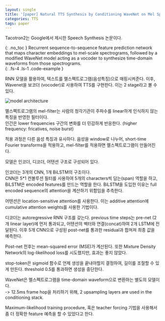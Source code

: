 ```yaml
---
layout: single
title: '[paper] Natural TTS Synthesis by Conditioning WaveNet on Mel Spectrogram Predictions, ICASSP 2018'
categories: TTS
tags: paper
---
```


Tacotron2는 Google에서 제시한 Speech Synthesis 논문이다. <br/>

{: .no_toc }
Recurrent sequence-to-sequence feature prediction network that maps character embeddings to mel-scale spectrograms, followed by a modified WaveNet model acting as a vocoder to synthesize time-domain waveforms from those spectrograms. <br/>
{: .fs-4 .ls-1 .code-example }

RNN 모델을 활용하여, 텍스트를 멜스펙트로그램(음성특징)으로 매핑시켜준다. 이후, Wavenet을 보코더 (vocoder)로 사용하여 TTS를 구현한다. 이는 2 stage라고 볼 수 있다. <br/>

![model architecture](../../../../screenshot/taco.png)

멜스펙트로그램의 mel-filter는 사람의 청각기관이 주파수를 linear하게 인식하지 않는 특징을 반영한 필터이다. <br/>
인간은 lower frequencies 구간의 변화를 더 민감하게 반응한다. (higher frequency: fricatives, noise burst) <br/>

적용 과정은 다른 음성 특징과 유사하다. 음성을 window로 나누어, short-time Fourier transforms을 적용하고, mel-filter를 적용하면 멜스펙트로그램이 만들어진다. <br/>

모델은 인코더, 디코더, 어텐션 구조로 구성되어 있다. <br/>

인코더는 3개의 CNN, 1개 BiLSTM의 구조이다. <br/>
CNN은 5*1 컨볼루션 필터를 사용하여 5개의 characters씩 담는(span) 역할을 하고, BiLSTM은 encoded features를 만드는 역할을 한다. BiLSTM을 도입한 이유는 full encoded sequence의 attention을 계산하기 위함임을 추측한다.  <br/>

어텐션은 location-sensitive attention를 사용한다. 이는 additive attention에 cumulative attention weights를 사용한 기법이다. <br/>

디코더는 autoregressive RNN 구조를 갖는다. previous time steps는 pre-net (2개 linear layer)에 먼저 통과되고, 어텐션의 벡터와 연결(concat)하여 2개 LSTM에 전달된다. 이후 5개 CNN으로 구성된 post-net를 통과한 residual과 합쳐져 최종 값을 예측한다. <br/>

Post-net 전후는 mean-squared error (MSE)가 계산된다. 또한 Mixture Density Network의 log-likelihood loss를 시도했지만, 효과는 좋지 않았다. <br/>

stop-token은 sigmoid 함수로 언제 생성을 끝내야할지 결정하여, 길이를 조절할 수 있게 만든다. threshold 0.5를 통과하면 생성을 중단한다. <br/>

WaveNet은 멜스펙트로그램을 time-domain waveform으로 변환하는 별도의 모델이다. <br/>
-> 12.5ms frame hop을 처리하기 위해, 2 upsampling layers are used in the conditioning stack. <br/>

Maximum-likelihood training procedure, 혹은 teacher forcing 기법을 사용해서 좀 더 정확한 feature 예측을 할 수 있었다고 한다. <br/>


